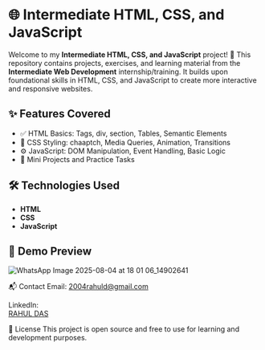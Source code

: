# 🌐 Intermediate HTML, CSS, and JavaScript

Welcome to my **Intermediate HTML, CSS, and JavaScript** project! 🚀
This repository contains projects, exercises, and learning material from the **Intermediate Web Development** internship/training.
It builds upon foundational skills in HTML, CSS, and JavaScript to create more interactive and responsive websites.

## ✨ Features Covered

- ✅ HTML Basics: Tags, div, section, Tables, Semantic Elements
- 🎨 CSS Styling: chaaptch, Media Queries, Animation, Transitions
- ⚙️ JavaScript: DOM Manipulation, Event Handling, Basic Logic
- 🧠 Mini Projects and Practice Tasks


## 🛠 Technologies Used

- **HTML**
- **CSS**
- **JavaScript**

## 📸 Demo Preview

![WhatsApp Image 2025-08-04 at 18 01 06_14902641](https://github.com/user-attachments/assets/4e45538c-8968-478a-975e-11b350a421f8)

📬 Contact
Email:
2004rahuld@gmail.com

LinkedIn:      
<a href="https://www.linkedin.com/in/rahul-das-2770a9330?utm_source=share&utm_campaign=share_via&utm_content=profile&utm_medium=android_app" target="_blank">RAHUL DAS</a>


📜 License
This project is open source and free to use for learning and development purposes.
